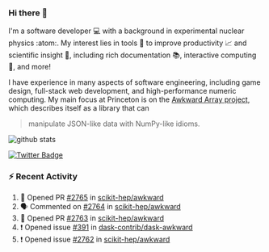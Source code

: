 ### Hi there 👋 

I'm a software developer 💻 with a background in experimental nuclear physics :atom:. My interest lies in tools :wrench: to improve productivity :chart_with_upwards_trend: and scientific insight :telescope:, including rich documentation 📚, interactive computing 🧮, and more! 

I have experience in many aspects of software engineering, including game design, full-stack web development, and high-performance numeric computing. My main focus at Princeton is on the [Awkward Array project](awkward-array.org/), which describes itself as a library that can 
> manipulate JSON-like data with NumPy-like idioms.

![github stats](https://github-readme-stats.vercel.app/api?username=agoose77&show_icons=true&hide_rank=true&hide_title=true&bg_color=30,e76445,904e95&text_color=efe3ec&icon_color=efe3ec)
<!--
**agoose77/agoose77** is a ✨ _special_ ✨ repository because its `README.md` (this file) appears on your GitHub profile.

Here are some ideas to get you started:

- 🔭 I’m currently working on ...
- 🌱 I’m currently learning ...
- 👯 I’m looking to collaborate on ...
- 🤔 I’m looking for help with ...
- 💬 Ask me about ...
- 📫 How to reach me: ...
- 😄 Pronouns: ...
- ⚡ Fun fact: ...
-->

[![Twitter Badge](https://img.shields.io/twitter/follow/agoose77?style=flat-square&logo=Twitter&logoColor=white&color=cornflowerblue)](https://twitter.com/agoose77)

### :zap: Recent Activity

<!--START_SECTION:activity-->
1. 💪 Opened PR [#2765](https://github.com/scikit-hep/awkward/pull/2765) in [scikit-hep/awkward](https://github.com/scikit-hep/awkward)
2. 🗣 Commented on [#2764](https://github.com/scikit-hep/awkward/issues/2764#issuecomment-1773716417) in [scikit-hep/awkward](https://github.com/scikit-hep/awkward)
3. 💪 Opened PR [#2763](https://github.com/scikit-hep/awkward/pull/2763) in [scikit-hep/awkward](https://github.com/scikit-hep/awkward)
4. ❗ Opened issue [#391](https://github.com/dask-contrib/dask-awkward/issues/391) in [dask-contrib/dask-awkward](https://github.com/dask-contrib/dask-awkward)
5. ❗ Opened issue [#2762](https://github.com/scikit-hep/awkward/issues/2762) in [scikit-hep/awkward](https://github.com/scikit-hep/awkward)
<!--END_SECTION:activity-->
